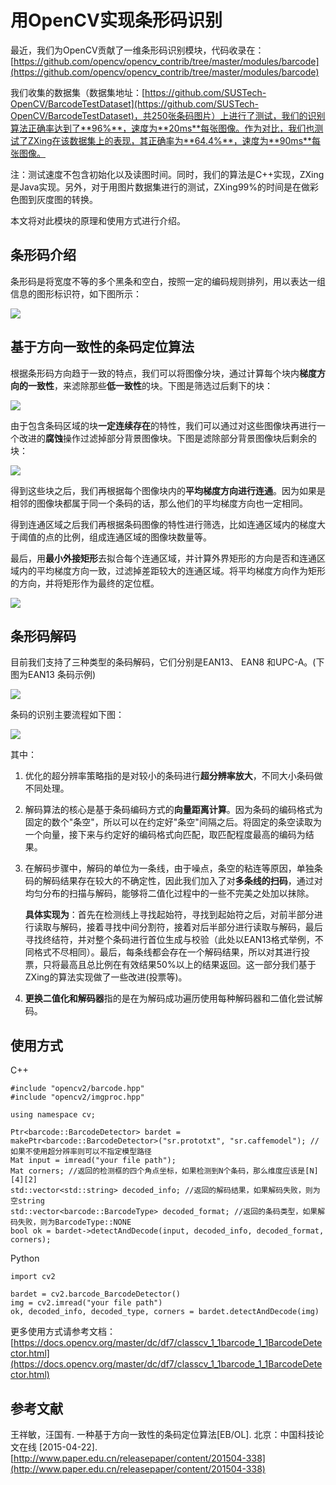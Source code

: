 # 用OpenCV实现条形码识别

最近，我们为OpenCV贡献了一维条形码识别模块，代码收录在：[https://github.com/opencv/opencv_contrib/tree/master/modules/barcode](https://github.com/opencv/opencv_contrib/tree/master/modules/barcode)

我们收集的数据集（数据集地址：[https://github.com/SUSTech-OpenCV/BarcodeTestDataset](https://github.com/SUSTech-OpenCV/BarcodeTestDataset)，共250张条码图片）上进行了测试，我们的识别算法正确率达到了**96%**，速度为**20ms**每张图像。作为对比，我们也测试了ZXing在该数据集上的表现，其正确率为**64.4%**，速度为**90ms**每张图像。

注：测试速度不包含初始化以及读图时间。同时，我们的算法是C++实现，ZXing是Java实现。另外，对于用图片数据集进行的测试，ZXing99%的时间是在做彩色图到灰度图的转换。

本文将对此模块的原理和使用方式进行介绍。

## 条形码介绍

条形码是将宽度不等的多个黑条和空白，按照一定的编码规则排列，用以表达一组信息的图形标识符，如下图所示：

![](imgs/1.png)

## 基于方向一致性的条码定位算法

根据条形码方向趋于一致的特点，我们可以将图像分块，通过计算每个块内**梯度方向的一致性**，来滤除那些**低一致性**的块。下图是筛选过后剩下的块：

![](imgs/2.png)

由于包含条码区域的块**一定连续存在**的特性，我们可以通过对这些图像块再进行一个改进的**腐蚀**操作过滤掉部分背景图像块。下图是滤除部分背景图像块后剩余的块：

![](imgs/3.png)

得到这些块之后，我们再根据每个图像块内的**平均梯度方向进行连通**。因为如果是相邻的图像块都属于同一个条码的话，那么他们的平均梯度方向也一定相同。

得到连通区域之后我们再根据条码图像的特性进行筛选，比如连通区域内的梯度大于阈值的点的比例，组成连通区域的图像块数量等。

最后，用**最小外接矩形**去拟合每个连通区域，并计算外界矩形的方向是否和连通区域内的平均梯度方向一致，过滤掉差距较大的连通区域。将平均梯度方向作为矩形的方向，并将矩形作为最终的定位框。

![](imgs/4.png)

## 条形码解码

目前我们支持了三种类型的条码解码，它们分别是EAN13、 EAN8 和UPC-A。(下图为EAN13 条码示例)

![](imgs/5.png)

条码的识别主要流程如下图：

![](imgs/6.png)

其中：

1. 优化的超分辨率策略指的是对较小的条码进行**超分辨率放大**，不同大小条码做不同处理。

2. 解码算法的核心是基于条码编码方式的**向量距离计算**。因为条码的编码格式为固定的数个"条空"，所以可以在约定好"条空"间隔之后。将固定的条空读取为一个向量，接下来与约定好的编码格式向匹配，取匹配程度最高的编码为结果。

3. 在解码步骤中，解码的单位为一条线，由于噪点，条空的粘连等原因，单独条码的解码结果存在较大的不确定性，因此我们加入了对**多条线的扫码**，通过对均匀分布的扫描与解码，能够将二值化过程中的一些不完美之处加以抹除。

   **具体实现为**：首先在检测线上寻找起始符，寻找到起始符之后，对前半部分进行读取与解码，接着寻找中间分割符，接着对后半部分进行读取与解码，最后寻找终结符，并对整个条码进行首位生成与校验（此处以EAN13格式举例，不同格式不尽相同）。最后，每条线都会存在一个解码结果，所以对其进行投票，只将最高且总比例在有效结果50%以上的结果返回。这一部分我们基于ZXing的算法实现做了一些改进(投票等)。 

4. **更换二值化和解码器**指的是在为解码成功遍历使用每种解码器和二值化尝试解码。

## 使用方式

C++

```
#include "opencv2/barcode.hpp"
#include "opencv2/imgproc.hpp"

using namespace cv;

Ptr<barcode::BarcodeDetector> bardet = makePtr<barcode::BarcodeDetector>("sr.prototxt", "sr.caffemodel"); //如果不使用超分辨率则可以不指定模型路径
Mat input = imread("your file path");
Mat corners; //返回的检测框的四个角点坐标，如果检测到N个条码，那么维度应该是[N][4][2]
std::vector<std::string> decoded_info; //返回的解码结果，如果解码失败，则为空string
std::vector<barcode::BarcodeType> decoded_format; //返回的条码类型，如果解码失败，则为BarcodeType::NONE
bool ok = bardet->detectAndDecode(input, decoded_info, decoded_format, corners);
```

Python

```
import cv2

bardet = cv2.barcode_BarcodeDetector()
img = cv2.imread("your file path")
ok, decoded_info, decoded_type, corners = bardet.detectAndDecode(img)
```

更多使用方式请参考文档：[https://docs.opencv.org/master/dc/df7/classcv_1_1barcode_1_1BarcodeDetector.html](https://docs.opencv.org/master/dc/df7/classcv_1_1barcode_1_1BarcodeDetector.html)

## 参考文献

王祥敏，汪国有. 一种基于方向一致性的条码定位算法[EB/OL]. 北京：中国科技论文在线 [2015-04-22]. [http://www.paper.edu.cn/releasepaper/content/201504-338](http://www.paper.edu.cn/releasepaper/content/201504-338)
